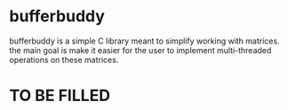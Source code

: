 # bufferbuddy
bufferbuddy is a simple C library meant to simplify working with matrices.
the main goal is make it easier for the user to implement multi-threaded operations on these matrices.

# TO BE FILLED

